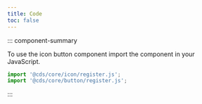 ```yaml
---
title: Code
toc: false
---
```


::: component-summary

To use the icon button component import the component in your JavaScript.

```javascript
import '@cds/core/icon/register.js';
import '@cds/core/button/register.js';
```

:::

<CdsDemos componentName="icon-button" />
